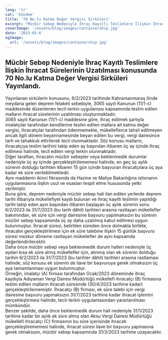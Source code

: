 ```yaml
---
lang: 'tr'
cat: 'Gündem'
title: '70 No.lu Katma Değer Vergisi Sirküleri'
excerpt: "Mücbir Sebep Nedeniyle İhraç Kayıtlı Teslimlere İlişkin İhracat Sürelerinin Uzatılması konusunda 70 No.lu Katma Değer Vergisi Sirküleri Yayınlandı."
coverImage: '/assets/blog/images/containership.jpg'
date: '2023-03-6'
ogImage:
  url: '/assets/blog/images/containership.jpg'
---
```


## Mücbir Sebep Nedeniyle İhraç Kayıtlı Teslimlere İlişkin İhracat Sürelerinin Uzatılması konusunda 70 No.lu Katma Değer Vergisi Sirküleri Yayınlandı.

Yayınlanan sirkülerin konusunu, 6/2/2023 tarihinde Kahramanmaraş ilinde meydana gelen deprem felaketi sebebiyle, 3065 sayılı Kanunun (11/1-c) maddesinde düzenlenen tecil-terkin uygulaması kapsamında teslim edilen malların ihracat sürelerinin uzatılması oluşturmaktadır.   
3065 sayılı Kanunun (11/1-c) maddesine göre, ihraç edilmek şartıyla imalatçılar tarafından kendilerine teslim edilen mallara ait katma değer vergisi, ihracatçılar tarafından ödenmemekte, mükelleflerce tahsil edilmeyen ancak ilgili dönem beyannamesinde beyan edilen bu vergi, vergi dairesince tarh ve tahakkuk ettirilerek tecil olunmaktadır. Söz konusu malların, ihracatçıya teslim tarihini takip eden ay başından itibaren üç ay içinde ihraç edilmesi halinde, tecil edilen vergi terkin olunmaktadır.  
Diğer taraftan, ihracatın mücbir sebepler veya beklenmedik durumlar nedeniyle üç ay içinde gerçekleştirilememesi halinde, en geç üç aylık sürenin dolduğu tarihten itibaren 15 gün içinde başvuran ihracatçılara üç aya kadar ek süre verilebilmektedir.  
Aynı maddenin ikinci fıkrasında da Hazine ve Maliye Bakanlığına istisnanın uygulanmasına ilişkin usul ve esasları tespit etme hususunda yetki verilmiştir.  
Buna göre, deprem nedeniyle mücbir sebep hali ilan edilen yerlerde deprem tarihi itibarıyla mükellefiyet kaydı bulunan ve ihraç kayıtlı teslimin yapıldığı tarihi takip eden ayın başından itibaren başlayan üç aylık sürenin sonu 6/2/2023 ila 31/7/2023 (bu tarih dâhil) tarihleri arasına rastlayan mükellefler bakımından, ek süre için vergi dairesine başvuru yapılmaksızın bu sürenin mücbir sebep kapsamında üç ay daha uzatılmış kabul edilmesi uygun bulunmuştur. İhracat süresi, belirtilen süreden önce dolmakla birlikte, ihracatın gerçekleştirilmesi için ek süre talebine ilişkin 15 günlük başvuru süresi mezkur döneme rastlayan mükellefler de aynı kapsamda değerlendirilecektir.  
Daha önce mücbir sebep veya beklenmedik durum halleri nedeniyle üç aydan kısa ek süre almış mükellefler için, alınmış olan ek sürenin dolduğu tarihin 6/2/2023 ila 31/7/2023 (bu tarihler dâhil) tarihleri arasına rastlaması halinde, söz konusu ek sürenin de ilave bir başvuruya gerek olmaksızın üç aya tamamlanması uygun bulunmuştur.  
Örneğin, imalatçı (A) firması tarafından Ocak/2023 döneminde ihraç kaydıyla Adıyaman Vergi Dairesi Müdürlüğü mükellefi ihracatçı (B) firmasına teslim edilen malların ihracatı süresinde (30/4/2023 tarihine kadar) gerçekleştirilememiştir. İhracatçı (B) firması, ek süre talebi için vergi dairesine başvuru yapmaksızın 31/7/2023 tarihine kadar ihracat işlemini gerçekleştirmesi halinde, tecil-terkin uygulamasından yararlanılması mümkündür.  
Benzer şekilde, daha önce beklenmedik durum hali nedeniyle 31/1/2023 tarihine kadar bir aylık ek süre almış olan Aksu Vergi Dairesi Müdürlüğü mükellefi ihracatçı (C) firmasının bu süre içerisinde ihracatı gerçekleştirememesi halinde, ihracat süresi ilave bir başvuru yapmasına gerek olmaksızın, mücbir sebep kapsamında 31/3/2023 tarihine uzayacaktır.